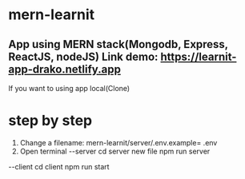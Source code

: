 # mern-learnit
App using MERN stack(Mongodb, Express, ReactJS, nodeJS)
Link demo: https://learnit-app-drako.netlify.app
------------------------------------------------

If you want to using app local(Clone)
# step by step
1. Change a filename: mern-learnit/server/.env.example= .env
2. Open terminal
--server
cd server
new file 
npm run server

--client
cd client
npm run start

